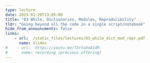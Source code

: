 ```yaml
---
type: lecture
date: 2025-01-20T13:05:00
title: "03 While, Dictionaries, Modules, Reproducibility"
tldr: "Going beyond all the code in a single script/notebook"
hide_from_announcments: false
links: 
    - url:  /static_files/lectures/03_while_dict_mod_repr.pdf
      name: slides
#    - url:  https://youtu.be/T3rtoXoA14M
#      name: recording (previous offering)
---
```

